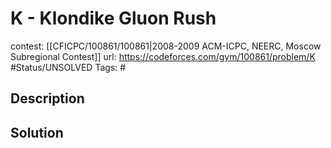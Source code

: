 # K - Klondike Gluon Rush

contest: [[CFICPC/100861/100861|2008-2009 ACM-ICPC, NEERC, Moscow Subregional Contest]]
url: https://codeforces.com/gym/100861/problem/K
#Status/UNSOLVED
Tags: #

## Description

## Solution

